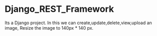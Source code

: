 # Django_REST_Framework
Its a Django project. In this we can create,update,delete,view,upload an image, Resize the image to 140px * 140 px.
